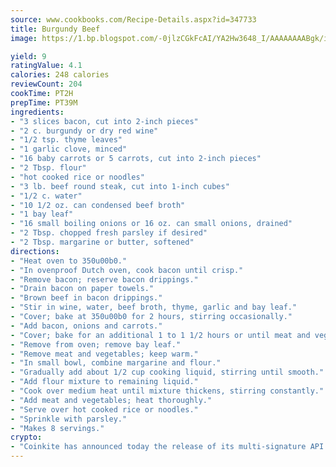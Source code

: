 ```yaml
---
source: www.cookbooks.com/Recipe-Details.aspx?id=347733
title: Burgundy Beef
image: https://1.bp.blogspot.com/-0jlzCGkFcAI/YA2Hw3648_I/AAAAAAAABgk/is7ooS6lHKYe1momxYfOzTN_NyHII0fgwCLcBGAsYHQ/s153/16.png

yield: 9
ratingValue: 4.1
calories: 248 calories
reviewCount: 204
cookTime: PT2H
prepTime: PT39M
ingredients:
- "3 slices bacon, cut into 2-inch pieces"
- "2 c. burgundy or dry red wine"
- "1/2 tsp. thyme leaves"
- "1 garlic clove, minced"
- "16 baby carrots or 5 carrots, cut into 2-inch pieces"
- "2 Tbsp. flour"
- "hot cooked rice or noodles"
- "3 lb. beef round steak, cut into 1-inch cubes"
- "1/2 c. water"
- "10 1/2 oz. can condensed beef broth"
- "1 bay leaf"
- "16 small boiling onions or 16 oz. can small onions, drained"
- "2 Tbsp. chopped fresh parsley if desired"
- "2 Tbsp. margarine or butter, softened"
directions:
- "Heat oven to 350u00b0."
- "In ovenproof Dutch oven, cook bacon until crisp."
- "Remove bacon; reserve bacon drippings."
- "Drain bacon on paper towels."
- "Brown beef in bacon drippings."
- "Stir in wine, water, beef broth, thyme, garlic and bay leaf."
- "Cover; bake at 350u00b0 for 2 hours, stirring occasionally."
- "Add bacon, onions and carrots."
- "Cover; bake for an additional 1 to 1 1/2 hours or until meat and vegetables are tender, stirring occasionally."
- "Remove from oven; remove bay leaf."
- "Remove meat and vegetables; keep warm."
- "In small bowl, combine margarine and flour."
- "Gradually add about 1/2 cup cooking liquid, stirring until smooth."
- "Add flour mixture to remaining liquid."
- "Cook over medium heat until mixture thickens, stirring constantly."
- "Add meat and vegetables; heat thoroughly."
- "Serve over hot cooked rice or noodles."
- "Sprinkle with parsley."
- "Makes 8 servings."
crypto:
- "Coinkite has announced today the release of its multi-signature API and Co-sign Pages, giving users the first Bitcoin platform of its kind to support M-of-15 signatures."
---
```

